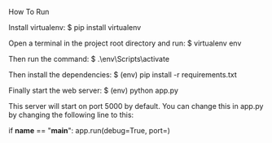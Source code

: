 How To Run

Install virtualenv:
$ pip install virtualenv

Open a terminal in the project root directory and run:
$ virtualenv env

Then run the command:
$ .\env\Scripts\activate

Then install the dependencies:
$ (env) pip install -r requirements.txt

Finally start the web server:
$ (env) python app.py

This server will start on port 5000 by default. You can change this in app.py by changing the following line to this:

if __name__ == "__main__":
    app.run(debug=True, port=<desired port>)
